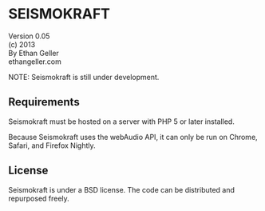 
SEISMOKRAFT
===========

Version 0.05  
(c) 2013  
By Ethan Geller  
ethangeller.com  

NOTE: Seismokraft is still under development.

Requirements
------------
Seismokraft must be hosted on a server with PHP 5 or later installed.

Because Seismokraft uses the webAudio API, it can only be run on Chrome, Safari, and Firefox Nightly.

License
-------
Seismokraft is under a BSD license. The code can be distributed and repurposed freely.



